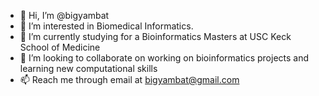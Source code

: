 - 👋 Hi, I’m @bigyambat
- 👀 I’m interested in Biomedical Informatics.
- 🌱 I’m currently studying for a Bioinformatics Masters at USC Keck School of Medicine
- 💞️ I’m looking to collaborate on working on bioinformatics projects and learning new computational skills
- 📫 Reach me through email at bigyambat@gmail.com

<!---
bigyambat/bigyambat is a ✨ special ✨ repository because its `README.md` (this file) appears on your GitHub profile.
You can click the Preview link to take a look at your changes.
--->
